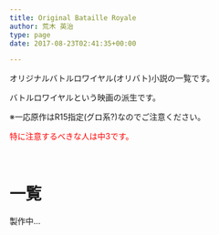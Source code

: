 ```yaml
---
title: Original Bataille Royale
author: 荒木 英治
type: page
date: 2017-08-23T02:41:35+00:00

---
```

オリジナルバトルロワイヤル(オリバト)小説の一覧です。

バトルロワイヤルという映画の派生です。

※一応原作はR15指定(グロ系?)なのでご注意ください。
  
<span style="color: #ff0000;">特に注意するべきな人は中3です。</span>

&nbsp;

# 一覧

製作中&#8230;